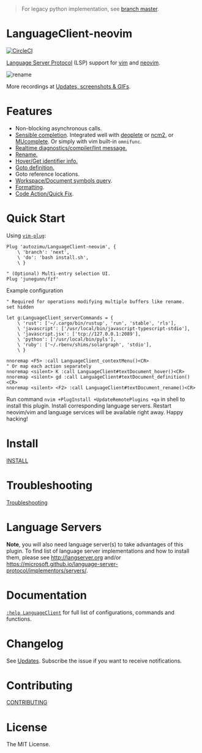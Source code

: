 > For legacy python implementation, see [branch master](https://github.com/autozimu/LanguageClient-neovim/tree/master).

# LanguageClient-neovim

[![CircleCI](https://circleci.com/gh/autozimu/LanguageClient-neovim.svg?style=svg)](https://circleci.com/gh/autozimu/LanguageClient-neovim)

[Language Server Protocol] (LSP) support for [vim] and [neovim].

[Language Server Protocol]: https://github.com/Microsoft/language-server-protocol
[neovim]: https://neovim.io/
[vim]: http://www.vim.org/

![rename](https://cloud.githubusercontent.com/assets/1453551/24251636/2e73a1cc-0fb1-11e7-8a5e-3332e6a5f424.gif)

More recordings at [Updates, screenshots & GIFs](https://github.com/autozimu/LanguageClient-neovim/issues/35).

# Features

- Non-blocking asynchronous calls.
- [Sensible completion](https://github.com/autozimu/LanguageClient-neovim/issues/35#issuecomment-288731936).
  Integrated well with [deoplete](https://github.com/Shougo/deoplete.nvim) or
  [ncm2](https://github.com/ncm2/ncm2), or [MUcomplete](https://github.com/lifepillar/vim-mucomplete).
  Or simply with vim built-in `omnifunc`.
- [Realtime diagnostics/compiler/lint message.](https://github.com/autozimu/LanguageClient-neovim/issues/35#issuecomment-288732042)
- [Rename.](https://github.com/autozimu/LanguageClient-neovim/issues/35#issuecomment-288731403)
- [Hover/Get identifier info.](https://github.com/autozimu/LanguageClient-neovim/issues/35#issuecomment-288731665)
- [Goto definition.](https://github.com/autozimu/LanguageClient-neovim/issues/35#issuecomment-288731744)
- Goto reference locations.
- [Workspace/Document symbols query](https://github.com/autozimu/LanguageClient-neovim/issues/35#issuecomment-288731839).
- [Formatting](https://github.com/autozimu/LanguageClient-neovim/issues/35#issuecomment-324497559).
- [Code Action/Quick Fix](https://github.com/autozimu/LanguageClient-neovim/issues/35#issuecomment-331016526).

# Quick Start

Using [`vim-plug`](https://github.com/junegunn/vim-plug):

```vim
Plug 'autozimu/LanguageClient-neovim', {
    \ 'branch': 'next',
    \ 'do': 'bash install.sh',
    \ }

" (Optional) Multi-entry selection UI.
Plug 'junegunn/fzf'
```

Example configuration

```vim
" Required for operations modifying multiple buffers like rename.
set hidden

let g:LanguageClient_serverCommands = {
    \ 'rust': ['~/.cargo/bin/rustup', 'run', 'stable', 'rls'],
    \ 'javascript': ['/usr/local/bin/javascript-typescript-stdio'],
    \ 'javascript.jsx': ['tcp://127.0.0.1:2089'],
    \ 'python': ['/usr/local/bin/pyls'],
    \ 'ruby': ['~/.rbenv/shims/solargraph', 'stdio'],
    \ }

nnoremap <F5> :call LanguageClient_contextMenu()<CR>
" Or map each action separately
nnoremap <silent> K :call LanguageClient#textDocument_hover()<CR>
nnoremap <silent> gd :call LanguageClient#textDocument_definition()<CR>
nnoremap <silent> <F2> :call LanguageClient#textDocument_rename()<CR>
```

Run command `nvim +PlugInstall +UpdateRemotePlugins +qa` in shell to install
this plugin. Install corresponding language servers. Restart neovim/vim and
language services will be available right away. Happy hacking!

# Install

[INSTALL](INSTALL.md)

# Troubleshooting

[Troubleshooting](INSTALL.md#troubleshooting)

# Language Servers

**Note**, you will also need language server(s) to take advantages of
this plugin. To find list of language server implementations and how
to install them, please see <http://langserver.org> and/or
<https://microsoft.github.io/language-server-protocol/implementors/servers/>.

# Documentation

[`:help LanguageClient`][LanguageClient.txt] for full list of configurations, commands and functions.

[LanguageClient.txt]: doc/LanguageClient.txt

# Changelog

See [Updates]. Subscribe the issue if you want to receive notifications.

[Updates]: https://github.com/autozimu/LanguageClient-neovim/issues/35

# Contributing

[CONTRIBUTING](.github/CONTRIBUTING.md)

# License

The MIT License.
